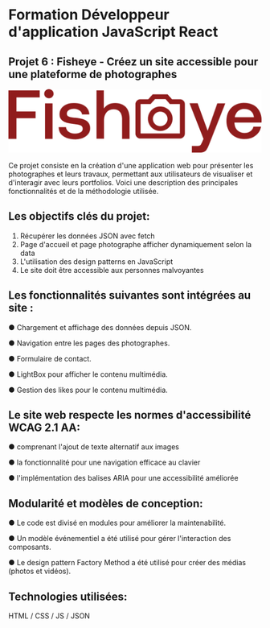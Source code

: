 # Formation Développeur d'application JavaScript React

## Projet 6 : Fisheye - Créez un site accessible pour une plateforme de photographes

![logo du site](./assets/logo/logo.png)

Ce projet consiste en la création d'une application web pour présenter les photographes et leurs travaux, permettant aux utilisateurs de visualiser et d'interagir avec leurs portfolios. Voici une description des principales fonctionnalités et de la méthodologie utilisée.

## Les objectifs clés du projet:

1. Récupérer les données JSON avec fetch
2. Page d'accueil et page photographe afficher dynamiquement selon la data
3. L'utilisation des design patterns en JavaScript
4. Le site doit être accessible aux personnes malvoyantes

## Les fonctionnalités suivantes sont intégrées au site :

● Chargement et affichage des données depuis JSON.

● Navigation entre les pages des photographes.

● Formulaire de contact.

● LightBox pour afficher le contenu multimédia.

● Gestion des likes pour le contenu multimédia.

## Le site web respecte les normes d'accessibilité WCAG 2.1 AA:

● comprenant l'ajout de texte alternatif aux images

● la fonctionnalité pour une navigation efficace au clavier

● l'implémentation des balises ARIA pour une accessibilité améliorée

## Modularité et modèles de conception:

● Le code est divisé en modules pour améliorer la maintenabilité.

● Un modèle événementiel a été utilisé pour gérer l'interaction des composants.

● Le design pattern Factory Method a été utilisé pour créer des médias (photos et vidéos).

## Technologies utilisées:

HTML / CSS / JS / JSON
